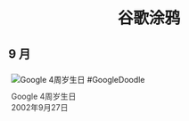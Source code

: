 
<h1 align="center"> 谷歌涂鸦 </h1>




## 9 月

<div class="image">


<img src="" alt="Google 4周岁生日 #GoogleDoodle" style="margin: 5px"/>
<div class="info" style="font-size: 14px; color:#333333; margin:5px"><div class="title">Google 4周岁生日</div><div class="date">2002年9月27日</div></div>

</div>








